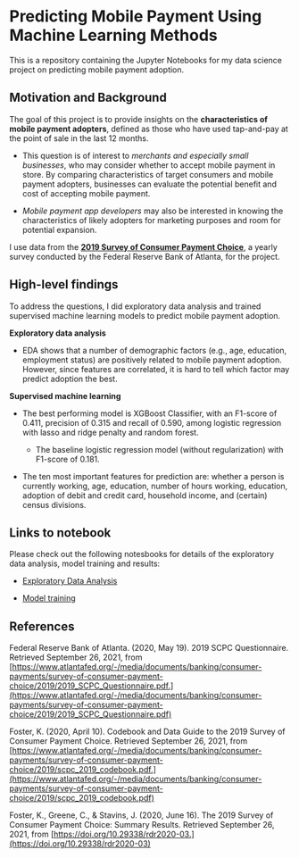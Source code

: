 # Predicting Mobile Payment Using Machine Learning Methods

This is a repository containing the Jupyter Notebooks for my data science project on predicting mobile payment adoption.

## Motivation and Background

The goal of this project is to provide insights on the **characteristics of mobile payment adopters**, defined as those who have used tap-and-pay at the point of sale in the last 12 months.

- This question is of interest to *merchants and especially small businesses*, who may consider whether to accept mobile payment in store. By comparing characteristics of target consumers and mobile payment adopters, businesses can evaluate the potential benefit and cost of accepting mobile payment.

-  *Mobile payment app developers* may also be interested in knowing the characteristics of likely adopters for marketing purposes and room for potential expansion.

I use data from the [**2019 Survey of Consumer Payment Choice**](https://www.atlantafed.org/banking-and-payments/consumer-payments/survey-of-consumer-payment-choice/2019-survey.aspx), a yearly survey conducted by the Federal Reserve Bank of Atlanta, for the project.

## High-level findings

To address the questions, I did exploratory data analysis and trained supervised machine learning models to predict mobile payment adoption. 

**Exploratory data analysis**

- EDA shows that a number of demographic factors (e.g., age, education, employment status) are positively related to mobile payment adoption. However, since features are correlated, it is hard to tell which factor may predict adoption the best.

**Supervised machine learning**

- The best performing model is XGBoost Classifier, with an F1-score of 0.411, precision of 0.315 and recall of 0.590, among logistic regression with lasso and ridge penalty and random forest.
  
  - The baseline logistic regression model (without regularization) with F1-score of 0.181.
  
- The ten most important features for prediction are: whether a person is currently working, age, education, number of hours working, education, adoption of debit and credit card, household income, and (certain) census divisions.


## Links to notebook

Please check out the following notesbooks for details of the exploratory data analysis, model training and results:


- [Exploratory Data Analysis](https://github.com/sharonshiao/predicting_mobile_payment_adoption/blob/ab82b1e05194664dffc5f0293d19b7dcb4d1e865/notebooks/Exploratory_data_analysis.ipynb)

- [Model training](https://github.com/sharonshiao/predicting_mobile_payment_adoption/blob/ab82b1e05194664dffc5f0293d19b7dcb4d1e865/notebooks/Model_training.ipynb)



## References

Federal Reserve Bank of Atlanta. (2020, May 19). 2019 SCPC Questionnaire. Retrieved September 26, 2021, from [https://www.atlantafed.org/-/media/documents/banking/consumer-payments/survey-of-consumer-payment-choice/2019/2019_SCPC_Questionnaire.pdf.](https://www.atlantafed.org/-/media/documents/banking/consumer-payments/survey-of-consumer-payment-choice/2019/2019_SCPC_Questionnaire.pdf)

Foster, K. (2020, April 10). Codebook and Data Guide to the 2019 Survey of Consumer Payment Choice. Retrieved September 26, 2021, from [https://www.atlantafed.org/-/media/documents/banking/consumer-payments/survey-of-consumer-payment-choice/2019/scpc_2019_codebook.pdf.](https://www.atlantafed.org/-/media/documents/banking/consumer-payments/survey-of-consumer-payment-choice/2019/scpc_2019_codebook.pdf)

Foster, K., Greene, C., & Stavins, J. (2020, June 16). The 2019 Survey of Consumer Payment Choice: Summary Results. Retrieved September 26, 2021, from [https://doi.org/10.29338/rdr2020-03.](https://doi.org/10.29338/rdr2020-03)

